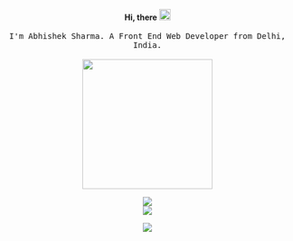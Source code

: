 <p align="center">
    <b>Hi, there <img src="https://media.giphy.com/media/hvRJCLFzcasrR4ia7z/giphy.gif" width="20px"></b><br><br>
  <samp>
I'm Abhishek Sharma. A Front End Web Developer from Delhi, India.
  </samp>
    <br>
    <br>
    <img  src="https://media.giphy.com/media/HEPwfdu6T6svpPE1eN/giphy.gif" width="230" height="230">
<!--     <img  height="250" width="500" alt="GIF" src="https://www.mygo.ge/uploads/blog/1584023795.jpg" /> -->
    <br> 
</p>
    
<p align="center">
  <a href="https://github.com/DenverCoder1/github-readme-streak-stats">
    <img src="https://github-readme-streak-stats.herokuapp.com/?user=abhisheksharmayt&theme=dark&hide_border=true&background=0D1117&stroke=0000"/>
  </a>
  <br/>
    
   <a href="https://github.com/anuraghazra/github-readme-stats">
    <img src="https://github-readme-stats.vercel.app/api?username=abhisheksharmayt&title_color=FA8B00&bg_color=0D1117&hide_border=true&text_color=9D9D9D&hide_rank=true&icon_color=FA8B00&show_icons=true&hide_title=true&line_height=30&count_private=true"/>
  </a>
</p>
<p align='center'><img src='https://visitor-badge.laobi.icu/badge?page_id=abhisheksharmayt&left_color=blue&left_text=Total%20Visitors&right_color=#0096c7'></p>


<!--
**abhisheksharmayt/abhisheksharmayt** is a ✨ _special_ ✨ repository because its `README.md` (this file) appears on your GitHub profile.

Here are some ideas to get you started:

- 🔭 I’m currently working on ...
- 🌱 I’m currently learning ...
- 👯 I’m looking to collaborate on ...
- 🤔 I’m looking for help with ...
- 💬 Ask me about ...
- 📫 How to reach me: ...
- 😄 Pronouns: ...
- ⚡ Fun fact: ...
-->

